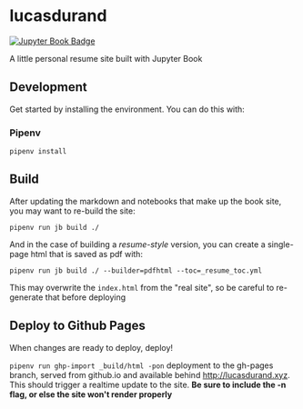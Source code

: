 # lucasdurand
[![Jupyter Book Badge](https://jupyterbook.org/badge.svg)](http://lucasdurand.xyz)

A little personal resume site built with Jupyter Book

## Development

Get started by installing the environment. You can do this with:

### Pipenv

`pipenv install`

## Build

After updating the markdown and notebooks that make up the book site, you may want to re-build the site:

`pipenv run jb build ./`

And in the case of building a *resume-style* version, you can create a single-page html that is saved as pdf with:

`pipenv run jb build ./ --builder=pdfhtml --toc=_resume_toc.yml`

This may overwrite the `index.html` from the "real site", so be careful to re-generate that before deploying


## Deploy to Github Pages

When changes are ready to deploy, deploy!

`pipenv run ghp-import _build/html -pon` deployment to the gh-pages branch, served from github.io and available behind http://lucasdurand.xyz. This should trigger a realtime update to the site. **Be sure to include the -n flag, or else the site won't render properly**